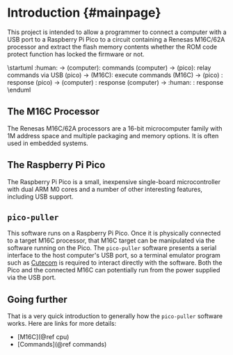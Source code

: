 # Introduction {#mainpage} #

This project is intended to allow a programmer to connect a computer with a USB port to a Raspberry Pi Pico to a circuit containing a Renesas M16C/62A processor and extract the flash memory contents whether the ROM code protect function has locked the firmware or not.

\startuml
:human: -> (computer): commands
(computer) -> (pico): relay commands via USB
(pico) -> (M16C): execute commands
(M16C) -> (pico) : response
(pico) -> (computer) : response
(computer) -> :human: : response
\enduml

## The M16C Processor

The Renesas M16C/62A processors are a 16-bit microcomputer family with 1M address space and multiple packaging and memory options.  It is often used in embedded systems.

## The Raspberry Pi Pico

The Raspberry Pi Pico is a small, inexpensive single-board microcontroller with dual ARM M0 cores and a number of other interesting features, including USB support.

## `pico-puller`
This software runs on a Raspberry Pi Pico.  Once it is physically connected to a target M16C processor, that M16C target can be manipulated via the software running on the Pico.  The `pico-puller` software presents a serial interface to the host computer's USB port, so a terminal emulator program such as [Cutecom](https://sourceforge.net/projects/cutecom/) is required to interact directly with the software.  Both the Pico and the connected M16C can potentially run from the power supplied via the USB port.

## Going further
That is a very quick introduction to generally how the `pico-puller` software works.  Here are links for more details:

- [M16C](@ref cpu)
- [Commands](@ref commands)
